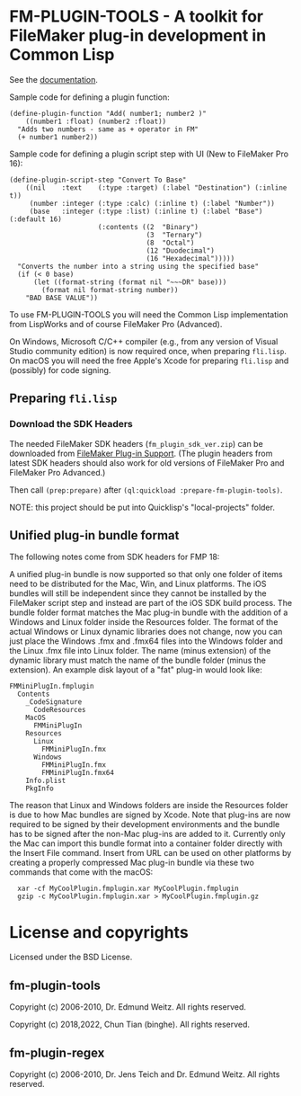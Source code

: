 # FM-PLUGIN-TOOLS - A toolkit for FileMaker plug-in development in Common Lisp

See the [documentation](https://binghe.github.io/fm-plugin-tools/).

Sample code for defining a plugin function:

```
(define-plugin-function "Add( number1; number2 )"
    ((number1 :float) (number2 :float))
  "Adds two numbers - same as + operator in FM"
  (+ number1 number2))
```

Sample code for defining a plugin script step with UI (New to FileMaker Pro 16):

```
(define-plugin-script-step "Convert To Base"
    ((nil    :text    (:type :target) (:label "Destination") (:inline t))
     (number :integer (:type :calc) (:inline t) (:label "Number"))
     (base   :integer (:type :list) (:inline t) (:label "Base") (:default 16)
                      (:contents ((2  "Binary")
                                  (3  "Ternary")
                                  (8  "Octal")
                                  (12 "Duodecimal")
                                  (16 "Hexadecimal")))))
  "Converts the number into a string using the specified base"
  (if (< 0 base)
      (let ((format-string (format nil "~~~DR" base)))
        (format nil format-string number))
    "BAD BASE VALUE"))
```

To use FM-PLUGIN-TOOLS you will need the Common Lisp implementation from LispWorks and of course FileMaker Pro (Advanced).

On Windows, Microsoft C/C++ compiler (e.g., from any version of Visual Studio community edition) is now required once, when preparing `fli.lisp`. On macOS you will need the free Apple's Xcode for preparing `fli.lisp` and (possibly) for code signing.

## Preparing `fli.lisp`

### Download the SDK Headers

The needed FileMaker SDK headers (`fm_plugin_sdk_ver.zip`) can be
downloaded from
[FileMaker Plug-in Support](https://www.claris.com/resources/downloads/). (The
plugin headers from latest SDK headers should also work for old versions of FileMaker Pro
and FileMaker Pro Advanced.)

Then call `(prep:prepare)` after `(ql:quickload :prepare-fm-plugin-tools)`.

NOTE: this project should be put into Quicklisp's "local-projects" folder.

## Unified plug-in bundle format

The following notes come from SDK headers for FMP 18:

A unified plug-in bundle is now supported so that only one folder of items need to be distributed for the Mac, Win, and Linux platforms. The iOS bundles will still be independent since they cannot be installed by the FileMaker script step and instead are part of the iOS SDK build process. The bundle folder format matches the Mac plug-in bundle with the addition of a Windows and Linux folder inside the Resources folder. The format of the actual Windows or Linux dynamic libraries does not change, now you can just place the Windows .fmx and .fmx64 files into the Windows folder and the Linux .fmx file into Linux folder. The name (minus extension) of the dynamic library must match the name of the bundle folder (minus the extension). An example disk layout of a "fat" plug-in would look like:

```
FMMiniPlugIn.fmplugin
  Contents
    _CodeSignature
      CodeResources
    MacOS
      FMMiniPlugIn
    Resources
      Linux
        FMMiniPlugIn.fmx
      Windows
        FMMiniPlugIn.fmx
        FMMiniPlugIn.fmx64
    Info.plist
    PkgInfo
```

The reason that Linux and Windows folders are inside the Resources folder is due to how Mac bundles are signed by Xcode. Note that plug-ins are now required to be signed by their development environments and the bundle has to be signed after the non-Mac plug-ins are added to it. Currently only the Mac can import this bundle format into a container folder directly with the Insert File command. Insert from URL can be used on other platforms by creating a properly compressed Mac plug-in bundle via these two commands that come with the macOS:

```
  xar -cf MyCoolPlugin.fmplugin.xar MyCoolPlugin.fmplugin
  gzip -c MyCoolPlugin.fmplugin.xar > MyCoolPlugin.fmplugin.gz
```

# License and copyrights

Licensed under the BSD License.

## fm-plugin-tools

Copyright (c) 2006-2010, Dr. Edmund Weitz.  All rights reserved.

Copyright (c) 2018,2022,  Chun Tian (binghe).  All rights reserved.

## fm-plugin-regex

Copyright (c) 2006-2010, Dr. Jens Teich and Dr. Edmund Weitz.  All rights reserved.
